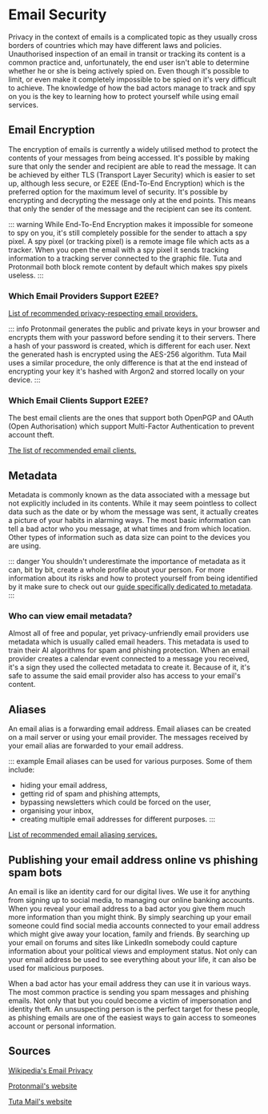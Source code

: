 # Email Security

Privacy in the context of emails is a complicated topic as they usually cross borders of countries which may have different laws and policies. Unauthorised inspection of an email in transit or tracking its content is a common practice and, unfortunately, the end user isn't able to determine whether he or she is being actively spied on. Even though it's possible to limit, or even make it completely impossible to be spied on it's very difficult to achieve. The knowledge of how the bad actors manage to track and spy on you is the key to learning how to protect yourself while using email services.

## Email Encryption

The encryption of emails is currently a widely utilised method to protect the contents of your messages from being accessed. It's possible by making sure that only the sender and recipient are able to read the message. It can be achieved by either TLS (Transport Layer Security) which is easier to set up, although less secure, or E2EE (End-To-End Encryption) which is the preferred option for the maximum level of security. It's possible by encrypting and decrypting the message only at the end points. This means that only the sender of the message and the recipient can see its content.

::: warning
While End-To-End Encryption makes it impossible for someone to spy on you, it's still completely possible for the sender to attach a spy pixel. A spy pixel (or tracking pixel) is a remote image file which acts as a tracker. When you open the email with a spy pixel it sends tracking information to a tracking server connected to the graphic file. Tuta and Protonmail both block remote content by default which makes spy pixels useless. 
:::

### Which Email Providers Support E2EE?

[List of recommended privacy-respecting email providers.](/recommendations/providers/email/)

::: info
Protonmail generates the public and private keys in your browser and encrypts them with your password before sending it to their servers. There a hash of your password is created, which is different for each user. Next the generated hash is encrypted using the AES-256 algorithm. Tuta Mail uses a similar procedure, the only difference is that at the end instead of encrypting your key it's hashed with Argon2 and storred locally on your device.
:::

### Which Email Clients Support E2EE?

The best email clients are the ones that support both OpenPGP and OAuth (Open Authorisation) which support Multi-Factor Authentication to prevent account theft.

[The list of recommended email clients.](/recommendations/software/email-clients/)

## Metadata

Metadata is commonly known as the data associated with a message but not explicitly included in its contents. While it may seem pointless to collect data such as the date or by whom the message was sent, it actually creates a picture of your habits in alarming ways. The most basic information can tell a bad actor who you message, at what times and from which location. Other types of information such as data size can point to the devices you are using.

::: danger
You shouldn't underestimate the importance of metadata as it can, bit by bit, create a whole profile about your person. For more information about its risks and how to protect yourself from being identified by it make sure to check out our [guide specifically dedicated to metadata](/understanding/metadata). 
:::

### Who can view email metadata?

Almost all of free and popular, yet privacy-unfriendly email providers use metadata which is usually called email headers. This metadata is used to train their AI algorithms for spam and phishing protection. When an email provider creates a calendar event connected to a message you received, it's a sign they used the collected metadata to create it. Because of it, it's safe to assume the said email provider also has access to your email's content.

## Aliases

An email alias is a forwarding email address. Email aliases can be created on a mail server or using your email provider. The messages received by your email alias are forwarded to your email address.

::: example
Email aliases can be used for various purposes. Some of them include: 
- hiding your email address,
- getting rid of spam and phishing attempts,
- bypassing newsletters which could be forced on the user,
- organising your inbox,
- creating multiple email addresses for different purposes.
:::

[List of recommended email aliasing services.](/recommendations/providers/email-aliasing)

## Publishing your email address online vs phishing spam bots

An email is like an identity card for our digital lives. We use it for anything from signing up to social media, to managing our online banking accounts. When you reveal your email address to a bad actor you give them much more information than you might think. By simply searching up your email someone could find social media accounts connected to your email address which might give away your location, family and friends. By searching up your email on forums and sites like LinkedIn somebody could capture information about your political views and employment status. Not only can your email address be used to see everything about your life, it can also be used for malicious purposes.

When a bad actor has your email address they can use it in various ways. The most common practice is sending you spam messages and phishing emails. Not only that but you could become a victim of impersonation and identity theft. An unsuspecting person is the perfect target for these people, as phishing emails are one of the easiest ways to gain access to someones account or personal information.

## Sources

[Wikipedia's Email Privacy](https://en.wikipedia.org/wiki/Email_privacy)

[Protonmail's website](https://proton.me/mail)

[Tuta Mail's website](https://tuta.com/)
